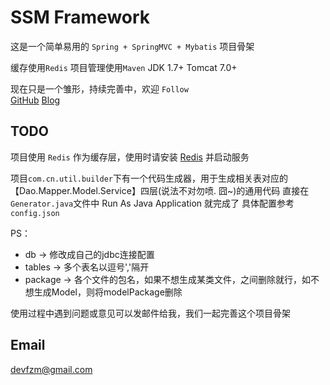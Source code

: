 # SSM Framework
这是一个简单易用的  `Spring + SpringMVC + Mybatis` 项目骨架

缓存使用`Redis`
项目管理使用`Maven`
JDK 1.7+
Tomcat 7.0+ 

现在只是一个雏形，持续完善中，欢迎 `Follow`  
[GitHub](https://github.com/ifzm)
[Blog](http://smileue.com)

## TODO
项目使用   `Redis` 作为缓存层，使用时请安装  [Redis](http://redis.io) 并启动服务

项目`com.cn.util.builder`下有一个代码生成器，用于生成相关表对应的【Dao.Mapper.Model.Service】四层(说法不对勿喷. 囧~)的通用代码
直接在`Generator.java`文件中  Run As Java Application 就完成了
具体配置参考`config.json`

PS： 

- db 		-> 修改成自己的jdbc连接配置
- tables 	-> 多个表名以逗号','隔开
- package 	-> 各个文件的包名，如果不想生成某类文件，之间删除就行，如不想生成Model，则将modelPackage删除

使用过程中遇到问题或意见可以发邮件给我，我们一起完善这个项目骨架


## Email
devfzm@gmail.com

